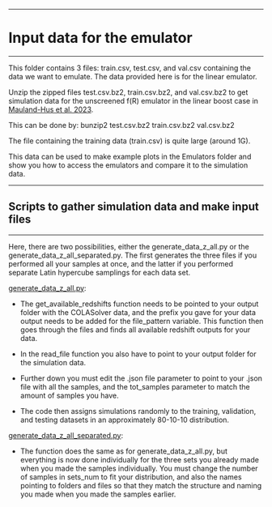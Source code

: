 ----

# Input data for the emulator

---

This folder contains 3 files: train.csv, test.csv, and val.csv containing the data we want to emulate. The data provided here is for the linear emulator.

Unzip the zipped files test.csv.bz2, train.csv.bz2, and val.csv.bz2 to get simulation data for the unscreened f(R) emulator in the linear boost case in [Mauland-Hus et al. 2023](#).

This can be done by:
bunzip2 test.csv.bz2 train.csv.bz2 val.csv.bz2

The file containing the training data (train.csv) is quite large (around 1G).

This data can be used to make example plots in the Emulators folder and show you how to access the emulators and compare it to the simulation data. 

----

## Scripts to gather simulation data and make input files

----

Here, there are two possibilities, either the generate_data_z_all.py or the generate_data_z_all_separated.py. The first generates the three files if you performed all your samples at once, and the latter if you performed separate Latin hypercube samplings for each data set.

[generate_data_z_all.py](neural_network_emulator/data/generate_data_z_all.py):

- The get_available_redshifts function needs to be pointed to your output folder with the COLASolver data, and the prefix you gave for your data output needs to be added for the file_pattern variable. This function then goes through the files and finds all available redshift outputs for your data.

- In the read_file function you also have to point to your output folder for the simulation data.

- Further down you must edit the .json file parameter to point to your .json file with all the samples, and the tot_samples parameter to match the amount of samples you have.

- The code then assigns simulations randomly to the training, validation, and testing datasets in an approximately 80-10-10 distribution.

[generate_data_z_all_separated.py](neural_network_emulator/data/generate_data_z_all_separated.py):

- The function does the same as for generate_data_z_all.py, but everything is now done individually for the three sets you already made when you made the samples individually. You must change the number of samples in sets_num to fit your distribution, and also the names pointing to folders and files so that they match the structure and naming you made when you made the samples earlier.
